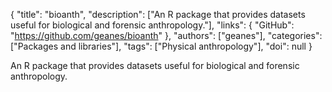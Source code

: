{
  "title": "bioanth",
  "description": ["An R package that provides datasets useful for biological and forensic anthropology."],
  "links": {
    "GitHub": "https://github.com/geanes/bioanth"
  },
  "authors": ["geanes"],
  "categories": ["Packages and libraries"],
  "tags": ["Physical anthropology"],
  "doi": null
}

<!-- Generated by csv2md.R – do not edit by hand -->

An R package that provides datasets useful for biological and forensic anthropology.